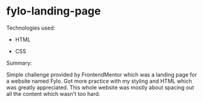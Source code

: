 # fylo-landing-page

Technologies used:

- HTML

- CSS

Summary: 

Simple challenge provided by FrontendMentor which was a landing page for a website named Fylo.
Got more practice with my styling and HTML which was greatly appreciated. This whole website was mostly about spacing out
all the content which wasn't too hard.
